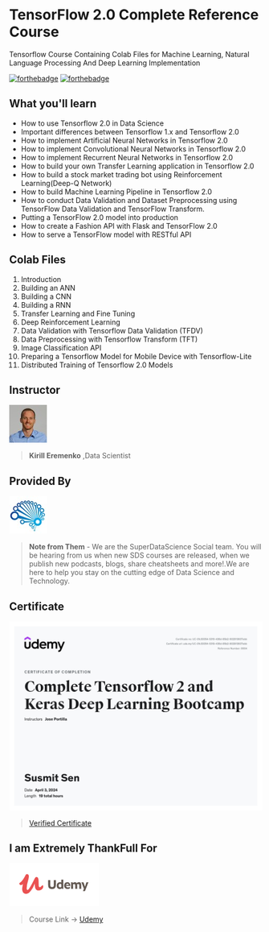 # TensorFlow 2.0 Complete Reference Course

 Tensorflow Course Containing Colab Files for Machine Learning, Natural Language Processing And Deep Learning Implementation

[![forthebadge](https://forthebadge.com/images/badges/built-by-developers.svg)](https://forthebadge.com)  [![forthebadge](https://forthebadge.com/images/badges/made-with-python.svg)](https://forthebadge.com)

## What you'll learn
* How to use Tensorflow 2.0 in Data Science
* Important differences between Tensorflow 1.x and Tensorflow 2.0
* How to implement Artificial Neural Networks in Tensorflow 2.0
* How to implement Convolutional Neural Networks in Tensorflow 2.0
* How to implement Recurrent Neural Networks in Tensorflow 2.0
* How to build your own Transfer Learning application in Tensorflow 2.0
* How to build a stock market trading bot using Reinforcement Learning(Deep-Q Network)
* How to build Machine Learning Pipeline in Tensorflow 2.0
* How to conduct Data Validation and Dataset Preprocessing using TensorFlow Data Validation and TensorFlow Transform.
* Putting a TensorFlow 2.0 model into production
* How to create a Fashion API with Flask and TensorFlow 2.0
* How to serve a TensorFlow model with RESTful API

 ## Colab Files
 1. Introduction
 2. Building an ANN
 3. Building a CNN
 4. Building a RNN
 5. Transfer Learning and Fine Tuning
 6. Deep Reinforcement Learning
 7. Data Validation with Tensorflow Data Validation (TFDV)
 8. Data Preprocessing with Tensorflow Transform (TFT)
 9. Image Classification API
 10. Preparing a Tensorflow Model for Mobile Device with Tensorflow-Lite
 11. Distributed Training of Tensorflow 2.0 Models

## Instructor

![Kirill Eremenko](https://github.com/Ashleshk/Tableau-10-A-Z-Hands-on-Tableau-Training-for-Data-Science-Udemy/blob/master/resource/kiril.jpg)

> **Kirill Eremenko** ,Data Scientist

## Provided By

![Super Data Science Team](https://github.com/Ashleshk/TensorFlow-2.0-Complete-Reference-Course/blob/master/Resources/27129696_acc1.jpg)

> **Note from Them** - We are the SuperDataScience Social team. You will be hearing from us when new SDS courses are released, when we publish new podcasts, blogs, share cheatsheets and more!.We are here to help you stay on the cutting edge of Data Science and Technology. 

## Certificate

![Certificate](https://github.com/sen1997susmit/TensorFlow-2.0-Complete-Reference-Course/blob/main/TF2.jpg)

 > [Verified Certificate](https://github.com/sen1997susmit/TensorFlow-2.0-Complete-Reference-Course/blob/main/TF2.pdf)

## I am Extremely ThankFull For

 ![Udemy](https://github.com/Ashleshk/TensorFlow-2.0-Complete-Reference-Course/blob/master/Resources/Udemy.PNG)

 > Course Link -> [Udemy](https://www.udemy.com/share/101qEyBUEecFdWRnQ=/)


